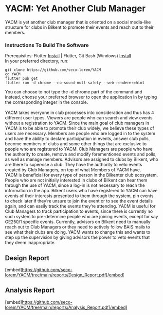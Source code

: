 # YACM: Yet Another Club Manager
YACM is yet another club manager that is oriented on a social media-like structure for clubs in Bilkent to promote their events and reach out to their members.

### Instructions To Build The Software
Prerequisites: Flutter [Install](https://docs.flutter.dev/get-started/install) | Flutter, Git Bash (Windows) [Install](https://git-scm.com/downloads) \
In your preferred directory, run:
```
git clone https://github.com/seco-lorem/YACM
cd YACM
flutter pub get
flutter run -d chrome --no-sound-null-safety --web-renderer=html
```
You can choose to not type the -d chrome part of the command and instead, choose your preferred browser to open the application in by typing the corresponding integer in the console.\
\
YACM takes everyone in club processes into consideration and thus has 4 different user types. Viewers are people who can search and view events without a registration to YACM. Since the main goal of club managers in YACM is to be able to promote their club widely, we believe these types of users are necessary. Members are people who are logged in to the system and have the ability to declare participation in events, answer club polls, become members of clubs and some other things that are exclusive to people who are registered to YACM. Club Managers are people who have the authority to create, remove and modify forementioned events and polls, as well as manage members. Advisors are assigned to clubs by Bilkent, who are there to supervise a club. They have the authority to veto events created by Club Managers, on top of what Members of YACM have.\
YACM is beneficial for every type of person in the Bilkenter club ecosystem. People who are not initially interested in clubs of Bilkent can hear them through the use of YACM, since a log-in is not necessary to reach the information in the app. Bilkent users who have registered to YACM can have events of their interests presented to them through the system, pin events to check later if they’re unsure to join the event or to see the event details again, and can easily track the events they’re attending. YACM is useful for Club Managers to track participation to events, since there is currently no such system to pre-determine people who are joining events, except for say GE250/1 specific events. Currently, advisors on Bilkent need to manually reach out to Club Managers or they need to actively follow BAIS mails to see what their clubs are doing. YACM wants to change this and wants to step up the supervision by giving advisors the power to veto events that they deem inappropriate.

## Design Report

[embed]https://github.com/seco-lorem/YACM/tree/main/reports/Design_Report.pdf[/embed]

## Analysis Report

[embed]https://github.com/seco-lorem/YACM/tree/main/reports/Analysis_Report.pdf[/embed]
